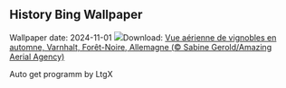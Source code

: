 ## History Bing Wallpaper
Wallpaper date: 2024-11-01
![](https://www.bing.com/th?id=OHR.VineyardsBlackForestFall_FR-FR4606412994_UHD.jpg&w=1000)Download: [Vue aérienne de vignobles en automne, Varnhalt, Forêt-Noire, Allemagne (© Sabine Gerold/Amazing Aerial Agency)](https://www.bing.com/th?id=OHR.VineyardsBlackForestFall_FR-FR4606412994_UHD.jpg)

Auto get programm by LtgX
